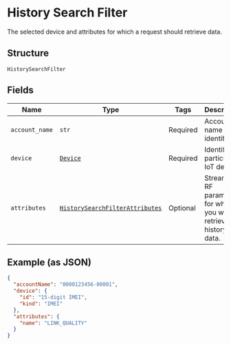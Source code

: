 
# History Search Filter

The selected device and attributes for which a request should retrieve data.

## Structure

`HistorySearchFilter`

## Fields

| Name | Type | Tags | Description |
|  --- | --- | --- | --- |
| `account_name` | `str` | Required | Account name identifier. |
| `device` | [`Device`](../../doc/models/device.md) | Required | Identifies a particular IoT device. |
| `attributes` | [`HistorySearchFilterAttributes`](../../doc/models/history-search-filter-attributes.md) | Optional | Streaming RF parameters for which you want to retrieve history data. |

## Example (as JSON)

```json
{
  "accountName": "0000123456-00001",
  "device": {
    "id": "15-digit IMEI",
    "kind": "IMEI"
  },
  "attributes": {
    "name": "LINK_QUALITY"
  }
}
```


